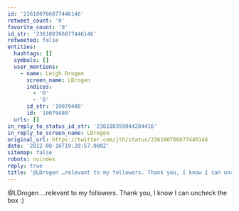 ```yaml
---
id: '236180766877446146'
retweet_count: '0'
favorite_count: '0'
id_str: '236180766877446146'
retweeted: false
entities:
  hashtags: []
  symbols: []
  user_mentions:
    - name: Leigh Drogen
      screen_name: LDrogen
      indices:
        - '0'
        - '8'
      id_str: '19079480'
      id: '19079480'
  urls: []
in_reply_to_status_id_str: '236180359044284416'
in_reply_to_screen_name: LDrogen
original_url: https://twitter.com/jth/status/236180766877446146
date: '2012-08-16T19:20:57.000Z'
sitemap: false
robots: noindex
reply: true
title: '@LDrogen …relevant to my followers. Thank you, I know I can uncheck the box :)'
---
```


@LDrogen …relevant to my followers. Thank you, I know I can uncheck the box :)